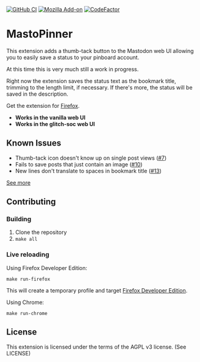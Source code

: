 [![GitHub CI](https://github.com/prplecake/mastopinner/actions/workflows/main.yml/badge.svg)](https://github.com/prplecake/mastopinner/actions/workflows/main.yml)
[![Mozilla Add-on](https://img.shields.io/amo/users/mastopinner)](https://addons.mozilla.org/en-US/firefox/addon/mastopinner/)
[![CodeFactor](https://www.codefactor.io/repository/github/prplecake/mastopinner/badge)](https://www.codefactor.io/repository/github/prplecake/mastopinner)

# MastoPinner

This extension adds a thumb-tack button to the Mastodon web UI
allowing you to easily save a status to your pinboard account.

At this time this is very much still a work in progress.

Right now the extension saves the status text as the bookmark title,
trimming to the length limit, if necessary. If there's more, the status
will be saved in the description.

Get the extension for [Firefox][amo].

[amo]:https://addons.mozilla.org/en-US/firefox/addon/mastopinner/

* **Works in the vanilla web UI**
* **Works in the glitch-soc web UI**

## Known Issues

* Thumb-tack icon doesn't know up on single post views ([#7](https://github.com/prplecake/mastopinner/issues/7))
* Fails to save posts that just contain an image ([#10](https://github.com/prplecake/mastopinner/issues/10))
* New lines don't translate to spaces in bookmark title ([#13](https://github.com/prplecake/mastopinner/issues/13))

[See more](https://github.com/prplecake/mastopinner/issues)

## Contributing

### Building

1. Clone the repository
2. `make all`

### Live reloading

Using Firefox Developer Edition:

```text
make run-firefox
```

This will create a temporary profile and target [Firefox Developer Edition][0].

Using Chrome:

```text
make run-chrome
```

[0]: https://www.mozilla.org/en-US/firefox/developer/

## License

This extension is licensed under the terms of the AGPL v3 license.
(See LICENSE)
